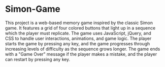 # Simon-Game
This project is a web-based memory game inspired by the classic Simon game. It features a grid of four colored buttons that light up in a sequence which the player must replicate. The game uses JavaScript, jQuery, and CSS to handle user interactions, animations, and game logic. The player starts the game by pressing any key, and the game progresses through increasing levels of difficulty as the sequence grows longer. The game ends with a "Game Over" message if the player makes a mistake, and the player can restart by pressing any key.
